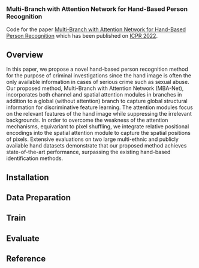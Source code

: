 ### Multi-Branch with Attention Network for Hand-Based Person Recognition

Code for the paper [Multi-Branch with Attention Network for Hand-Based Person Recognition](https://arxiv.org/abs/2108.02234) which has been published on [ICPR 2022](https://www.icpr2022.com/).

## Overview
In this paper, we propose a novel hand-based person recognition method for the purpose of criminal investigations since the hand image is often the only available information in cases of serious crime such as sexual abuse. Our proposed method, Multi-Branch with Attention Network (MBA-Net), incorporates both channel and spatial attention modules in branches in addition to a global (without attention) branch to capture global structural information for discriminative feature learning. The attention modules focus on the relevant features of the hand image while suppressing the irrelevant backgrounds. In order to overcome the weakness of the attention mechanisms, equivariant to pixel shuffling, we integrate relative positional encodings into the spatial attention module to capture the spatial positions of pixels. Extensive evaluations on two large multi-ethnic and publicly available hand datasets demonstrate that our proposed method achieves state-of-the-art performance, surpassing the existing hand-based identification methods. 

## Installation

## Data Preparation

## Train

## Evaluate

## Reference

